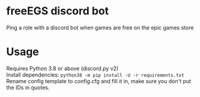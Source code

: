 # freeEGS discord bot
 Ping a role with a discord bot when games are free on the epic games store  

# Usage
 Requires Python 3.8 or above (discord.py v2)  
 Install dependencies: `python38 -m pip install -U -r requirements.txt`  
 Rename config template to config.cfg and fill it in, make sure you don't put the IDs in quotes.
 
